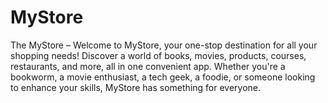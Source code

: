 # MyStore
The MyStore – Welcome to MyStore, your one-stop destination for all your shopping needs! Discover a world of books, movies, products, courses, restaurants, and more, all in one convenient app. Whether you're a bookworm, a movie enthusiast, a tech geek, a foodie, or someone looking to enhance your skills, MyStore has something for everyone.
